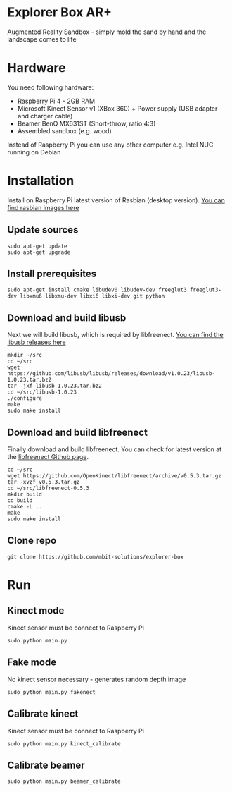 Explorer Box AR+
===========
Augmented Reality Sandbox - simply mold the sand by hand and the landscape comes to life

# Hardware
You need following hardware:
- Raspberry Pi 4 - 2GB RAM
- Microsoft Kinect Sensor v1 (XBox 360) + Power supply (USB adapter and charger cable)
- Beamer BenQ MX631ST (Short-throw, ratio 4:3)
- Assembled sandbox (e.g. wood)

Instead of Raspberry Pi you can use any other computer e.g. Intel NUC running on Debian

# Installation
Install on Raspberry Pi latest version of Rasbian (desktop version). [You can find rasbian images here](https://www.raspberrypi.org/downloads/raspbian/)

## Update sources
```
sudo apt-get update
sudo apt-get upgrade
```

## Install prerequisites
```
sudo apt-get install cmake libudev0 libudev-dev freeglut3 freeglut3-dev libxmu6 libxmu-dev libxi6 libxi-dev git python
```

## Download and build libusb
Next we will build libusb, which is required by libfreenect. [You can find the libusb releases here](https://github.com/libusb/libusb/releases)
```
mkdir ~/src
cd ~/src
wget https://github.com/libusb/libusb/releases/download/v1.0.23/libusb-1.0.23.tar.bz2
tar -jxf libusb-1.0.23.tar.bz2
cd ~/src/libusb-1.0.23
./configure
make
sudo make install
```
## Download and build libfreenect
Finally download and build libfreenect. You can check for latest version at the [libfreenect Github page](https://github.com/OpenKinect/libfreenect/releases).

```
cd ~/src
wget https://github.com/OpenKinect/libfreenect/archive/v0.5.3.tar.gz
tar -xvzf v0.5.3.tar.gz
cd ~/src/libfreenect-0.5.3
mkdir build
cd build
cmake -L ..
make
sudo make install
```

## Clone repo
```
git clone https://github.com/mbit-solutions/explorer-box
```

# Run

## Kinect mode
Kinect sensor must be connect to Raspberry Pi
```
sudo python main.py
```

## Fake mode
No kinect sensor necessary - generates random depth image
```
sudo python main.py fakenect
```

## Calibrate kinect
Kinect sensor must be connect to Raspberry Pi
```
sudo python main.py kinect_calibrate
```

## Calibrate beamer
```
sudo python main.py beamer_calibrate
```

